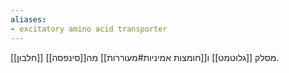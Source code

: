 ```yaml
---
aliases:
- excitatory amino acid transporter
---
```

[[חלבון]] מסלק [[גלוטמט]] ו[[חומצות אמיניות#מעוררות]]  מה[[סינפסה]].
